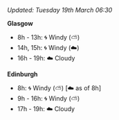 *Updated: Tuesday 19th March 06:30*

**Glasgow**

* 8h - 13h: :cyclone: Windy (:partly_sunny:)
* 14h, 15h: :cyclone: Windy (:cloud:)
* 16h - 19h: :cloud: Cloudy

**Edinburgh**

* 8h: :cyclone: Windy (:partly_sunny:) [:cloud: as of 8h]
* 9h - 16h: :cyclone: Windy (:partly_sunny:)
* 17h - 19h: :cloud: Cloudy
